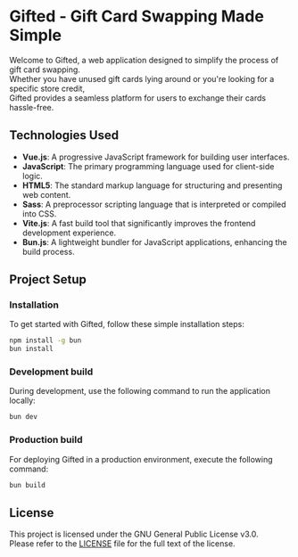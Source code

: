 # Gifted - Gift Card Swapping Made Simple

Welcome to Gifted, a web application designed to simplify the process of gift card swapping.\
Whether you have unused gift cards lying around or you're looking for a specific store credit,\
Gifted provides a seamless platform for users to exchange their cards hassle-free.

## Technologies Used

- **Vue.js**: A progressive JavaScript framework for building user interfaces.
- **JavaScript**: The primary programming language used for client-side logic.
- **HTML5**: The standard markup language for structuring and presenting web content.
- **Sass**: A preprocessor scripting language that is interpreted or compiled into CSS.
- **Vite.js**: A fast build tool that significantly improves the frontend development experience.
- **Bun.js**: A lightweight bundler for JavaScript applications, enhancing the build process.

## Project Setup

### Installation

To get started with Gifted, follow these simple installation steps:

```sh
npm install -g bun
bun install
```

### Development build

During development, use the following command to run the application locally:

```sh
bun dev
```

### Production build

For deploying Gifted in a production environment, execute the following command:

```sh
bun build
```

## License

This project is licensed under the GNU General Public License v3.0.\
Please refer to the [LICENSE](LICENSE) file for the full text of the license.
